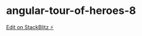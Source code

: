 # angular-tour-of-heroes-8

[Edit on StackBlitz ⚡️](https://stackblitz.com/edit/angular-tour-of-heroes-8)